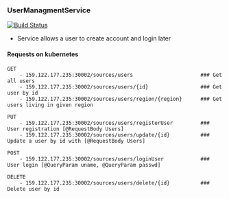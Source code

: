 ### UserManagmentService

[![Build Status](https://travis-ci.org/CityBikeShare/UserManagmentService.svg?branch=master)](https://travis-ci.org/CityBikeShare/UserManagmentService)

- Service allows a user to create account and login later

#### Requests on kubernetes
    GET
        - 159.122.177.235:30002/sources/users                      ### Get all users
        - 159.122.177.235:30002/sources/users/{id}                 ### Get user by id
        - 159.122.177.235:30002/sources/users/region/{region}      ### Get users living in given region
        
    PUT
        - 159.122.177.235:30002/sources/users/registerUser         ### User registration [@RequestBody Users]
        - 159.122.177.235:30002/sources/users/update/{id}          ### Update a user by id with [@RequestBody Users]

    POST
        - 159.122.177.235:30002/sources/users/loginUser            ### User login [@QueryParam uname, @QueryParam passwd]

    DELETE
        - 159.122.177.235:30002/sources/users/delete/{id}          ### Delete user by id